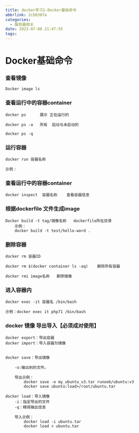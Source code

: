 ```yaml
---
title: docker学习1-Docker基础命令
abbrlink: 2cb0387a
categories:
  - 服务器相关
date: 2023-07-08 21:47:55
tags:
---
```


# Docker基础命令
    
### 查看镜像
    Docker image ls 

### 查看运行中的容器container

    docker ps      展示 正在运行的

	docker ps -a   所有  启动与未启动的 

    docker ps -q


### 运行容器

    docker run 容器名称

    示例：


### 查看运行中的容器container

	docker inspect  容器名称    查看容器信息

### 根据dockerfile 文件生成image

	Docker build -t tag/镜像名称   dockerfile所在目录
		示例：
		docker build -t test/hello-word .

### 删除容器

    docker rm 容器ID       

	docker rm $(docker container ls -aq)    删除所有容器
	
	docker rmi image名称   删除镜像


### 进入容器内

    docker exec -it 容器名 /bin/bash
    
    示例：docker exec it php71 /bin/bash



### docker 镜像 导出导入【必须成对使用】

    docker export：导出容器
    docker import：导入容器为镜像

    
    docker save：导出镜像
    
        -o:输出到的文件。

        导出示例：
            docker save -o my_ubuntu_v3.tar runoob/ubuntu:v3
            docker save ubuntu:load>/root/ubuntu.tar

    docker load：导入镜像
        -i：指定导出的文件
        -q：精简输出信息
        
        导入示例：
            docker load -i ubuntu.tar
            docker load < ubuntu.tar
